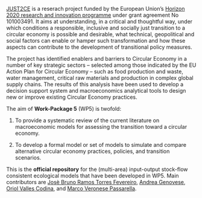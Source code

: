 [JUST2CE](https://just2ce.eu/) is a reserach project funded by the European Union’s [Horizon 2020 research and innovation programme](https://cordis.europa.eu/project/id/101003491) under grant agreement No 101003491. It aims at understanding, in a critical and thoughtful way, under which conditions a responsible, inclusive and socially just transition to a circular economy is possible and desirable, what technical, geopolitical and social factors can  enable  or  hamper  such  transformation  and  how  these  aspects  can contribute to the development of transitional policy measures. ​

The project has identified enablers and barriers to Circular Economy in a number of key strategic sectors – selected among those indicated by the EU Action Plan for Circular Economy – such as food production and waste, water management, critical raw materials and production in complex global supply chains. The results of this analysis have been used to develop a decision support system and macroeconomics analytical tools to design new or improve existing Circular Economy practices. ​

The aim of **Work-Package 5** (WP5) is twofold:

1. To provide a systematic review of the current literature on macroeconomic models for assessing the transition toward a circular economy.

1. To develop a formal model or set of models to simulate and compare alternative circular economy practices, policies, and transition scenarios.

This is the **official repository** for the (multi-area) input-output stock-flow consistent ecological models that have been developed in WP5. Main contributors are [Josè Bruno Ramos Torres Fevereiro](https://github.com/JoseFevereiro), [Andrea Genovese](https://www.sheffield.ac.uk/management/people/academic-staff/andrea-genovese), [Oriol Valles Codina](https://github.com/parvulesco), and [Marco Veronese Passarella](https://github.com/marcoverpas). 
